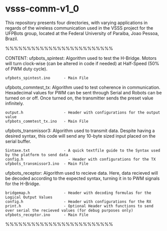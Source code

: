 # vsss-comm-v1_0

This repository presents four directories, with varying applications in regards of the wireless communication used in the VSSS project for the UFPBots group, located at the Federal University of Paraiba, Joao Pessoa, Brazil.

%%%%%%%%%%%%%%%%%%%%%%%%%

CONTENT:
   ufpbots_spintest: Algorithm used to test the H-Bridge. Motors will turn clock-wise (can be altered in code if needed) at Half-Speed (50% of PWM duty cycle).
   
    ufpbots_spintest.ino      - Main File
  ufpbots_commtest_tx:  Algorithm used to test coherence in communication. Hexadecimal values for PWM can be sent through Serial and Robots can be turned on or off. Once turned on, the transmitter sends the preset value infinitely.
  

    output.h                  - Header with configurations for the output value
    ufpbots_commtest_tx.ino   - Main File
    
  ufpbots_transmissor3: Algorithm used to transmit data. Despite having a desired syntax, this code will send any 10-byte sized input placed on the serial buffer.
    
    Sintaxe.txt               - A quick textfile guide to the Syntax used by the platform to send data
    config.h	                - Header with configurations for the TX
    ufpbots_transmissor3.ino  - Main File
    
  ufpbots_receptor: Algorithm used to recieve data. Here, data recieved will be decoded according to the expected syntax, turning it in to PWM signals for the H-Bridge.
    
    bridgemap.h	              - Header with decoding formulas for the Logical Output Values
    config.h                  - Header with configurations for the RX
    print.h                   - Optional Header with functions to send over serial the recieved values (for debug purposes only)
    ufpbots_receptor.ino      - Main File
    
%%%%%%%%%%%%%%%%%%%%%%%%%

